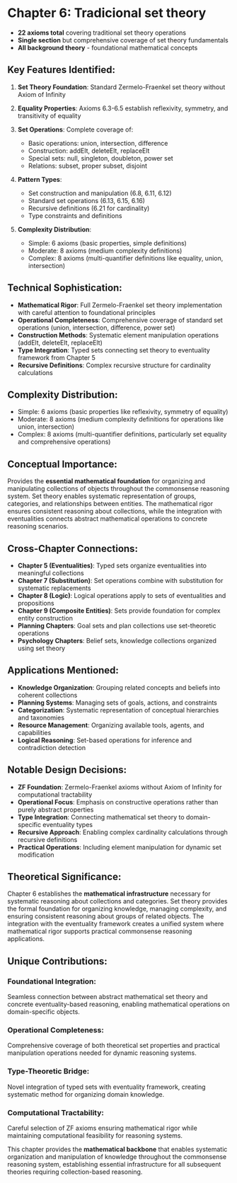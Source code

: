 # Chapter 6: Tradicional set theory
- **22 axioms total** covering traditional set theory operations
- **Single section** but comprehensive coverage of set theory fundamentals
- **All background theory** - foundational mathematical concepts

## Key Features Identified:

1. **Set Theory Foundation**: Standard Zermelo-Fraenkel set theory without Axiom of Infinity
2. **Equality Properties**: Axioms 6.3-6.5 establish reflexivity, symmetry, and transitivity of equality
3. **Set Operations**: Complete coverage of:
    - Basic operations: union, intersection, difference
    - Construction: addElt, deleteElt, replaceElt
    - Special sets: null, singleton, doubleton, power set
    - Relations: subset, proper subset, disjoint

4. **Pattern Types**:
    - Set construction and manipulation (6.8, 6.11, 6.12)
    - Standard set operations (6.13, 6.15, 6.16)
    - Recursive definitions (6.21 for cardinality)
    - Type constraints and definitions

5. **Complexity Distribution**:
    - Simple: 6 axioms (basic properties, simple definitions)
    - Moderate: 8 axioms (medium complexity definitions)
    - Complex: 8 axioms (multi-quantifier definitions like equality, union, intersection)

## Technical Sophistication:
- **Mathematical Rigor**: Full Zermelo-Fraenkel set theory implementation with careful attention to foundational principles
- **Operational Completeness**: Comprehensive coverage of standard set operations (union, intersection, difference, power set)
- **Construction Methods**: Systematic element manipulation operations (addElt, deleteElt, replaceElt)
- **Type Integration**: Typed sets connecting set theory to eventuality framework from Chapter 5
- **Recursive Definitions**: Complex recursive structure for cardinality calculations

## Complexity Distribution:
- Simple: 6 axioms (basic properties like reflexivity, symmetry of equality)
- Moderate: 8 axioms (medium complexity definitions for operations like union, intersection)
- Complex: 8 axioms (multi-quantifier definitions, particularly set equality and comprehensive operations)

## Conceptual Importance:
Provides the **essential mathematical foundation** for organizing and manipulating collections of objects throughout the commonsense reasoning system. Set theory enables systematic representation of groups, categories, and relationships between entities. The mathematical rigor ensures consistent reasoning about collections, while the integration with eventualities connects abstract mathematical operations to concrete reasoning scenarios.

## Cross-Chapter Connections:
- **Chapter 5 (Eventualities)**: Typed sets organize eventualities into meaningful collections
- **Chapter 7 (Substitution)**: Set operations combine with substitution for systematic replacements
- **Chapter 8 (Logic)**: Logical operations apply to sets of eventualities and propositions
- **Chapter 9 (Composite Entities)**: Sets provide foundation for complex entity construction
- **Planning Chapters**: Goal sets and plan collections use set-theoretic operations
- **Psychology Chapters**: Belief sets, knowledge collections organized using set theory

## Applications Mentioned:
- **Knowledge Organization**: Grouping related concepts and beliefs into coherent collections
- **Planning Systems**: Managing sets of goals, actions, and constraints
- **Categorization**: Systematic representation of conceptual hierarchies and taxonomies
- **Resource Management**: Organizing available tools, agents, and capabilities
- **Logical Reasoning**: Set-based operations for inference and contradiction detection

## Notable Design Decisions:
- **ZF Foundation**: Zermelo-Fraenkel axioms without Axiom of Infinity for computational tractability
- **Operational Focus**: Emphasis on constructive operations rather than purely abstract properties
- **Type Integration**: Connecting mathematical set theory to domain-specific eventuality types
- **Recursive Approach**: Enabling complex cardinality calculations through recursive definitions
- **Practical Operations**: Including element manipulation for dynamic set modification

## Theoretical Significance:
Chapter 6 establishes the **mathematical infrastructure** necessary for systematic reasoning about collections and categories. Set theory provides the formal foundation for organizing knowledge, managing complexity, and ensuring consistent reasoning about groups of related objects. The integration with the eventuality framework creates a unified system where mathematical rigor supports practical commonsense reasoning applications.

## Unique Contributions:

### **Foundational Integration**:
Seamless connection between abstract mathematical set theory and concrete eventuality-based reasoning, enabling mathematical operations on domain-specific objects.

### **Operational Completeness**:
Comprehensive coverage of both theoretical set properties and practical manipulation operations needed for dynamic reasoning systems.

### **Type-Theoretic Bridge**:
Novel integration of typed sets with eventuality framework, creating systematic method for organizing domain knowledge.

### **Computational Tractability**:
Careful selection of ZF axioms ensuring mathematical rigor while maintaining computational feasibility for reasoning systems.

This chapter provides the **mathematical backbone** that enables systematic organization and manipulation of knowledge throughout the commonsense reasoning system, establishing essential infrastructure for all subsequent theories requiring collection-based reasoning.
